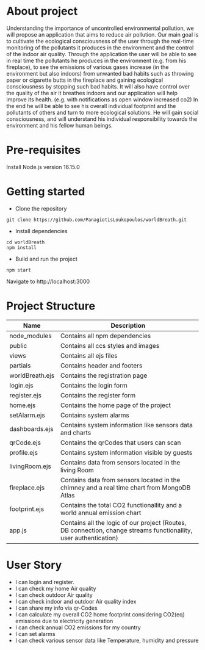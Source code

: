 # About project
Understanding the importance of uncontrolled environmental pollution, we will propose an application that aims to reduce air pollution. Our main goal is to cultivate the ecological consciousness of the user through the real-time monitoring of the pollutants it produces in the environment and the control of the indoor air quality.
Through the application the user will be able to see in real time the pollutants he produces in the environment (e.g. from his fireplace), to see the emissions of various gases increase (in the environment but also indoors) from unwanted bad habits such as throwing paper or cigarette butts in the fireplace and gaining ecological consciousness by stopping such bad habits. It will also have control over the quality of the air it breathes indoors and our application will help improve its health. (e.g. with notifications as open window increased co2)
In the end he will be able to see his overall individual footprint and the pollutants of others and turn to more ecological solutions. He will gain social consciousness, and will understand his individual responsibility towards the environment and his fellow human beings.
# Pre-requisites
Install Node.js version 16.15.0
# Getting started
- Clone the repository
```
git clone https://github.com/PanagiotisLoukopoulos/worldBreath.git
```
- Install dependencies
```
cd worldBreath
npm install
```
- Build and run the project
```
npm start
```
Navigate to http://localhost:3000

# Project Structure
Name | Description 
--- | --- 
node_modules | Contains all npm dependencies 
public | Contains all ccs styles and images 
views | Contains all ejs files
partials| Contains header and footers
worldBreath.ejs | Contains the registration page 
login.ejs | Contains the login form 
register.ejs | Contains the register form
home.ejs | Contains the home page of the project 
setAlarm.ejs | Contains system alarms
dashboards.ejs| Contains system information like sensors data and charts
qrCode.ejs| Contains the qrCodes that users can scan 
profile.ejs| Contains system information visible by guests 
livingRoom.ejs| Contains data from sensors located in the living Room
fireplace.ejs | Contains data from sensors located in the chimney and a real time chart from MongoDB Atlas
footprint.ejs| Contains the total CO2 functionallity and a world annual emission chart
app.js | Contains all the logic of our project (Routes, DB connection, change streams functionallity, user authentication)

# User Story
- I can login and register.
- I can check my home Air quality
- I can check outdoor Air quality
- I can check indoor and outdoor Air quality index
- I can share my info via qr-Codes
- I can calculate my overall CO2 home footprint considering CO2(eq) emissions due to electricity generation
- I can check annual CO2 emissions for my country
- I can set alarms
- I can check various sensor data like Temperature, humidity and pressure
